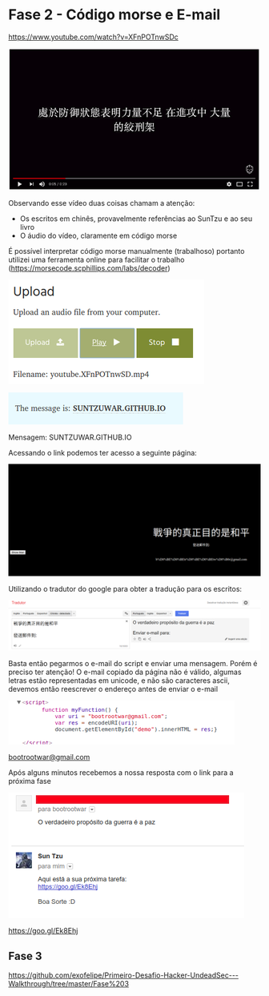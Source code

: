 # Fase 2 - Código morse e E-mail
https://www.youtube.com/watch?v=XFnPOTnwSDc

![](https://github.com/exofelipe/Primeiro-Desafio-Hacker-UndeadSec---Walkthrough/raw/master/Fase%202/Selection_044.png)

Observando esse vídeo duas coisas chamam a atenção:

* Os escritos em chinês, provavelmente referências ao SunTzu e ao seu livro
* O áudio do vídeo, claramente em código morse

É possível interpretar código morse manualmente (trabalhoso) portanto utilizei uma ferramenta online para facilitar o trabalho (https://morsecode.scphillips.com/labs/decoder) 

![](https://github.com/exofelipe/Primeiro-Desafio-Hacker-UndeadSec---Walkthrough/raw/master/Fase%202/Selection_045.png)


![](https://github.com/exofelipe/Primeiro-Desafio-Hacker-UndeadSec---Walkthrough/raw/master/Fase%202/Selection_046.png)

Mensagem: 
SUNTZUWAR.GITHUB.IO

Acessando o link podemos ter acesso a seguinte página:

![](https://github.com/exofelipe/Primeiro-Desafio-Hacker-UndeadSec---Walkthrough/raw/master/Fase%202/Selection_047.png)

Utilizando o tradutor do google para obter a tradução para os escritos:

![](https://github.com/exofelipe/Primeiro-Desafio-Hacker-UndeadSec---Walkthrough/raw/master/Fase%202/Selection_049.png)

Basta então pegarmos o e-mail do script e enviar uma mensagem. Porém é preciso ter atenção! O e-mail copiado da página não é válido, algumas letras estão representadas em unicode, e não são caracteres ascii, devemos então reescrever o endereço antes de enviar o e-mail

![](https://github.com/exofelipe/Primeiro-Desafio-Hacker-UndeadSec---Walkthrough/raw/master/Fase%202/Selection_048.png)

bootrootwar@gmail.com

Após alguns minutos recebemos a nossa resposta com o link para a próxima fase

![](https://github.com/exofelipe/Primeiro-Desafio-Hacker-UndeadSec---Walkthrough/raw/master/Fase%202/Selection_050.png)

https://goo.gl/Ek8Ehj

## Fase 3
https://github.com/exofelipe/Primeiro-Desafio-Hacker-UndeadSec---Walkthrough/tree/master/Fase%203
